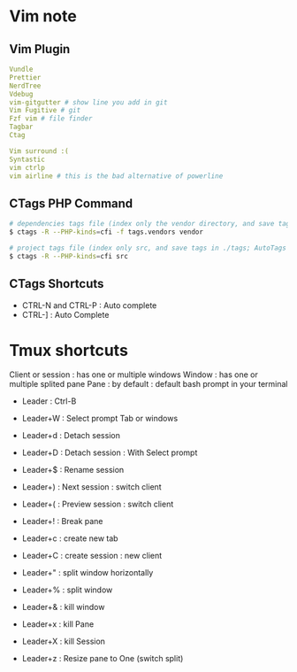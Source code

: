 # Vim note

## Vim Plugin
```yml
Vundle
Prettier
NerdTree
Vdebug
vim-gitgutter # show line you add in git
Vim Fugitive # git
Fzf vim # file finder
Tagbar
Ctag

Vim surround :(
Syntastic
vim ctrlp
vim airline # this is the bad alternative of powerline

```
## CTags PHP Command
```bash
# dependencies tags file (index only the vendor directory, and save tags in ./tags.vendors)
$ ctags -R --PHP-kinds=cfi -f tags.vendors vendor

# project tags file (index only src, and save tags in ./tags; AutoTags will update this one)
$ ctags -R --PHP-kinds=cfi src
```

## CTags Shortcuts

- CTRL-N and CTRL-P : Auto complete
- CTRL-] : Auto Complete 

# Tmux shortcuts

Client or session : has one or multiple windows
Window :  has one or multiple  splited pane 
Pane : by default : default bash prompt in your terminal

- Leader : Ctrl-B

- Leader+W : Select prompt Tab or windows 
- Leader+d : Detach session
- Leader+D : Detach session : With Select prompt
- Leader+$ : Rename session
- Leader+) : Next session : switch client
- Leader+( : Preview session : switch client

- Leader+! : Break pane

- Leader+c : create new tab
- Leader+C : create session : new client

- Leader+" : split window horizontally
- Leader+% : split window 
- Leader+& : kill window
- Leader+x : kill Pane
- Leader+X : kill Session

- Leader+z : Resize pane to One (switch split)  




